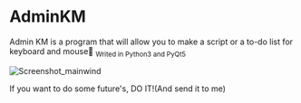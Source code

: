 # AdminKM
Admin KM is a program that will allow you to make a script
or a to-do list for keyboard and mouse🦇
<sub>Writed in Python3 and PyQt5</sub>


![Screenshot_mainwind](https://user-images.githubusercontent.com/53018707/114863840-39ba9700-9d7b-11eb-83cb-f56c2524e2f7.png)

If you want to do some future's, DO IT!(And send it to me)

